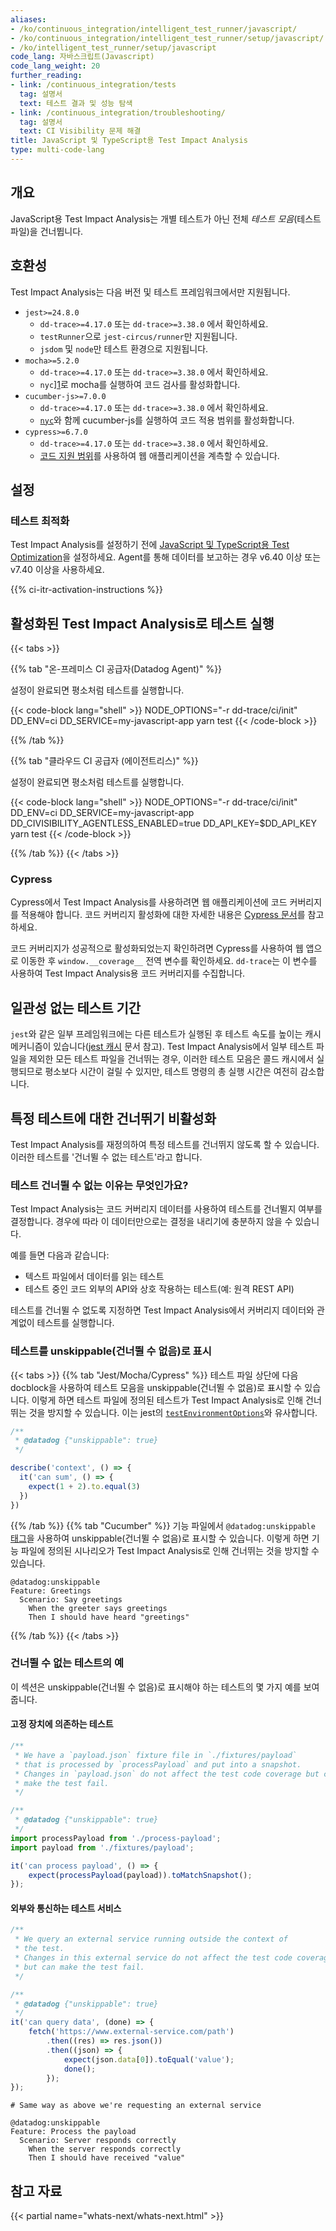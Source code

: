 ```yaml
---
aliases:
- /ko/continuous_integration/intelligent_test_runner/javascript/
- /ko/continuous_integration/intelligent_test_runner/setup/javascript/
- /ko/intelligent_test_runner/setup/javascript
code_lang: 자바스크립트(Javascript)
code_lang_weight: 20
further_reading:
- link: /continuous_integration/tests
  tag: 설명서
  text: 테스트 결과 및 성능 탐색
- link: /continuous_integration/troubleshooting/
  tag: 설명서
  text: CI Visibility 문제 해결
title: JavaScript 및 TypeScript용 Test Impact Analysis
type: multi-code-lang
---
```


## 개요

JavaScript용 Test Impact Analysis는 개별 테스트가 아닌 전체 _테스트 모음_(테스트 파일)을 건너뜁니다.


## 호환성

Test Impact Analysis는 다음 버전 및 테스트 프레임워크에서만 지원됩니다.

* `jest>=24.8.0`
  * `dd-trace>=4.17.0` 또는 `dd-trace>=3.38.0` 에서 확인하세요.
  * `testRunner`으로 `jest-circus/runner`만 지원됩니다.
  * `jsdom` 및 `node`만 테스트 환경으로 지원됩니다.
* `mocha>=5.2.0`
  * `dd-trace>=4.17.0` 또는 `dd-trace>=3.38.0` 에서 확인하세요.
  * `nyc`][1]로 mocha를 실행하여 코드 검사를 활성화합니다.
* `cucumber-js>=7.0.0`
  * `dd-trace>=4.17.0` 또는 `dd-trace>=3.38.0` 에서 확인하세요.
  * [`nyc`][1]와 함께 cucumber-js를 실행하여 코드 적용 범위를 활성화합니다.
* `cypress>=6.7.0`
  * `dd-trace>=4.17.0` 또는 `dd-trace>=3.38.0` 에서 확인하세요.
  * [코드 지원 범위][2]를 사용하여 웹 애플리케이션을 계측할 수 있습니다.

## 설정

### 테스트 최적화

Test Impact Analysis를 설정하기 전에 [JavaScript 및 TypeScript용 Test Optimization][3]을 설정하세요. Agent를 통해 데이터를 보고하는 경우 v6.40 이상 또는 v7.40 이상을 사용하세요.

{{% ci-itr-activation-instructions %}}

## 활성화된 Test Impact Analysis로 테스트 실행

{{< tabs >}}

{{% tab "온-프레미스 CI 공급자(Datadog Agent)" %}}

설정이 완료되면 평소처럼 테스트를 실행합니다.

{{< code-block lang="shell" >}}
NODE_OPTIONS="-r dd-trace/ci/init" DD_ENV=ci DD_SERVICE=my-javascript-app yarn test
{{< /code-block >}}

{{% /tab %}}

{{% tab "클라우드 CI 공급자 (에이전트리스)" %}}

설정이 완료되면 평소처럼 테스트를 실행합니다.

{{< code-block lang="shell" >}}
NODE_OPTIONS="-r dd-trace/ci/init" DD_ENV=ci DD_SERVICE=my-javascript-app DD_CIVISIBILITY_AGENTLESS_ENABLED=true DD_API_KEY=$DD_API_KEY yarn test
{{< /code-block >}}

{{% /tab %}}
{{< /tabs >}}

### Cypress

Cypress에서 Test Impact Analysis를 사용하려면 웹 애플리케이션에 코드 커버리지를 적용해야 합니다. 코드 커버리지 활성화에 대한 자세한 내용은 [Cypress 문서][2]를 참고하세요.

코드 커버리지가 성공적으로 활성화되었는지 확인하려면 Cypress를 사용하여 웹 앱으로 이동한 후 `window.__coverage__` 전역 변수를 확인하세요. `dd-trace`는 이 변수를 사용하여 Test Impact Analysis용 코드 커버리지를 수집합니다.

## 일관성 없는 테스트 기간

`jest`와 같은 일부 프레임워크에는 다른 테스트가 실행된 후 테스트 속도를 높이는 캐시 메커니즘이 있습니다([jest 캐시][4] 문서 참고). Test Impact Analysis에서 일부 테스트 파일을 제외한 모든 테스트 파일을 건너뛰는 경우, 이러한 테스트 모음은 콜드 캐시에서 실행되므로 평소보다 시간이 걸릴 수 있지만, 테스트 명령의 총 실행 시간은 여전히 감소합니다.

## 특정 테스트에 대한 건너뛰기 비활성화

Test Impact Analysis를 재정의하여 특정 테스트를 건너뛰지 않도록 할 수 있습니다. 이러한 테스트를 '건너뛸 수 없는 테스트'라고 합니다.

### 테스트 건너뛸 수 없는 이유는 무엇인가요?

Test Impact Analysis는 코드 커버리지 데이터를 사용하여 테스트를 건너뛸지 여부를 결정합니다. 경우에 따라 이 데이터만으로는 결정을 내리기에 충분하지 않을 수 있습니다.

예를 들면 다음과 같습니다:

* 텍스트 파일에서 데이터를 읽는 테스트
* 테스트 중인 코드 외부의 API와 상호 작용하는 테스트(예: 원격 REST API)

테스트를 건너뛸 수 없도록 지정하면 Test Impact Analysis에서 커버리지 데이터와 관계없이 테스트를 실행합니다.

### 테스트를 unskippable(건너뛸 수 없음)로 표시

{{< tabs >}}
{{% tab "Jest/Mocha/Cypress" %}}
테스트 파일 상단에 다음 docblock을 사용하여 테스트 모음을 unskippable(건너뛸 수 없음)로 표시할 수 있습니다. 이렇게 하면 테스트 파일에 정의된 테스트가 Test Impact Analysis로 인해 건너뛰는 것을 방지할 수 있습니다. 이는 jest의 [`testEnvironmentOptions`][1]와 유사합니다.

```javascript
/**
 * @datadog {"unskippable": true}
 */

describe('context', () => {
  it('can sum', () => {
    expect(1 + 2).to.equal(3)
  })
})
```

[1]: https://jestjs.io/docs/configuration#testenvironmentoptions-object
{{% /tab %}}
{{% tab "Cucumber" %}}
기능 파일에서 `@datadog:unskippable` [태그][1]을 사용하여 unskippable(건너뛸 수 없음)로 표시할 수 있습니다. 이렇게 하면 기능 파일에 정의된 시나리오가 Test Impact Analysis로 인해 건너뛰는 것을 방지할 수 있습니다.

```
@datadog:unskippable
Feature: Greetings
  Scenario: Say greetings
    When the greeter says greetings
    Then I should have heard "greetings"
```
[1]: https://cucumber.io/docs/cucumber/api/?lang=javascript#tags
{{% /tab %}}
{{< /tabs >}}

### 건너뛸 수 없는 테스트의 예

이 섹션은 unskippable(건너뛸 수 없음)로 표시해야 하는 테스트의 몇 가지 예를 보여줍니다.

#### 고정 장치에 의존하는 테스트
```javascript
/**
 * We have a `payload.json` fixture file in `./fixtures/payload`
 * that is processed by `processPayload` and put into a snapshot.
 * Changes in `payload.json` do not affect the test code coverage but can
 * make the test fail.
 */

/**
 * @datadog {"unskippable": true}
 */
import processPayload from './process-payload';
import payload from './fixtures/payload';

it('can process payload', () => {
    expect(processPayload(payload)).toMatchSnapshot();
});
```

#### 외부와 통신하는 테스트 서비스
```javascript
/**
 * We query an external service running outside the context of
 * the test.
 * Changes in this external service do not affect the test code coverage
 * but can make the test fail.
 */

/**
 * @datadog {"unskippable": true}
 */
it('can query data', (done) => {
    fetch('https://www.external-service.com/path')
        .then((res) => res.json())
        .then((json) => {
            expect(json.data[0]).toEqual('value');
            done();
        });
});
```

```
# Same way as above we're requesting an external service

@datadog:unskippable
Feature: Process the payload
  Scenario: Server responds correctly
    When the server responds correctly
    Then I should have received "value"
```


## 참고 자료

{{< partial name="whats-next/whats-next.html" >}}

[1]: https://www.npmjs.com/package/nyc
[2]: https://docs.cypress.io/guides/tooling/code-coverage#Instrumenting-code
[3]: /ko/continuous_integration/tests/javascript
[4]: https://jestjs.io/docs/cli#--cache